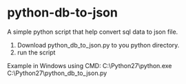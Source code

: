 # python-db-to-json
A simple python script that help convert sql data to json file.

1) Download python_db_to_json.py to you python directory.
2) run the script

Example in Windows using CMD:
C:\Python27\python.exe C:\Python27\python_db_to_json.py
